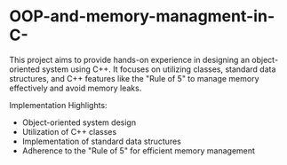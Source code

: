 # OOP-and-memory-managment-in-C-
This project aims to provide hands-on experience in designing an object-oriented system using C++.
It focuses on utilizing classes, standard data structures, and C++ features like the "Rule of 5" to manage memory effectively and avoid memory leaks.

Implementation Highlights:
- Object-oriented system design
- Utilization of C++ classes
- Implementation of standard data structures
- Adherence to the "Rule of 5" for efficient memory management
